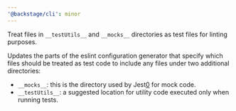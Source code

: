 ```yaml
---
'@backstage/cli': minor
---
```


Treat files in `__testUtils__` and `__mocks__` directories as test files for linting
purposes.

Updates the parts of the eslint configuration generator that specify which files
should be treated as test code to include any files under two additional
directories:

- `__mocks__`: this is the directory used by Jest[0] for mock code.
- `__testUtils__`: a suggested location for utility code executed only when
  running tests.

[0]: https://jestjs.io/docs/manual-mocks#mocking-user-modules
